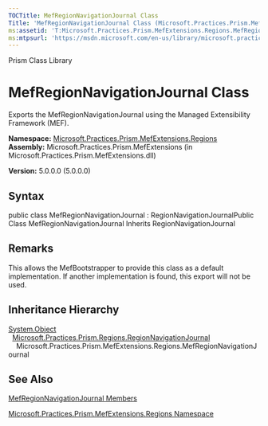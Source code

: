 ```yaml
---
TOCTitle: MefRegionNavigationJournal Class
Title: 'MefRegionNavigationJournal Class (Microsoft.Practices.Prism.MefExtensions.Regions)'
ms:assetid: 'T:Microsoft.Practices.Prism.MefExtensions.Regions.MefRegionNavigationJournal'
ms:mtpsurl: 'https://msdn.microsoft.com/en-us/library/microsoft.practices.prism.mefextensions.regions.mefregionnavigationjournal(v=pandp.50)'
---
```


Prism Class Library

MefRegionNavigationJournal Class
================================

Exports the MefRegionNavigationJournal using the Managed Extensibility Framework (MEF).

**Namespace:** [Microsoft.Practices.Prism.MefExtensions.Regions](https://msdn.microsoft.com/library/microsoft.practices.prism.mefextensions.regions)
**Assembly:** Microsoft.Practices.Prism.MefExtensions (in Microsoft.Practices.Prism.MefExtensions.dll)

**Version:** 5.0.0.0 (5.0.0.0)

## Syntax


public class MefRegionNavigationJournal : RegionNavigationJournalPublic Class MefRegionNavigationJournal Inherits RegionNavigationJournal

Remarks
-------

 This allows the MefBootstrapper to provide this class as a default implementation. If another implementation is found, this export will not be used.

Inheritance Hierarchy
---------------------

<span id="familyToggle"></span>[System.Object](http://msdn.microsoft.com/en-us/library/e5kfa45b)
  [Microsoft.Practices.Prism.Regions.RegionNavigationJournal](https://msdn.microsoft.com/library/microsoft.practices.prism.regions.regionnavigationjournal)
    Microsoft.Practices.Prism.MefExtensions.Regions.MefRegionNavigationJournal

See Also
--------


[MefRegionNavigationJournal Members](https://msdn.microsoft.com/allmembers.t:microsoft.practices.prism.mefextensions.regions.mefregionnavigationjournal)

[Microsoft.Practices.Prism.MefExtensions.Regions Namespace](https://msdn.microsoft.com/library/microsoft.practices.prism.mefextensions.regions)

